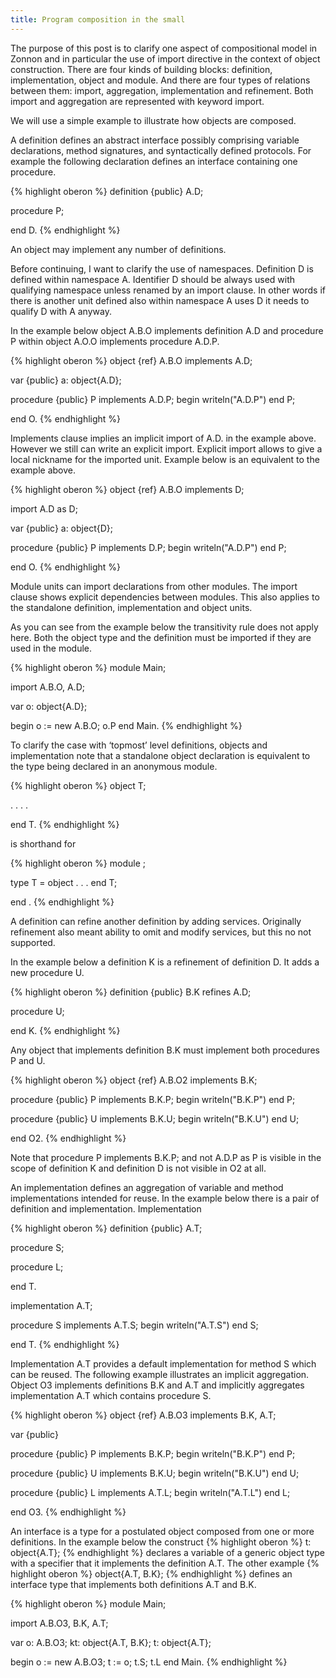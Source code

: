 ```yaml
---
title: Program composition in the small
---
```

The purpose of this post is to clarify one aspect of compositional model in Zonnon and in particular the use of import directive in the context of object construction. There are four kinds of building blocks: definition, implementation, object and module. And there are four types of relations between them: import, aggregation, implementation and refinement. Both import and aggregation are represented with keyword import.

We will use a simple example to illustrate how objects are composed.

A definition defines an abstract interface possibly comprising variable declarations, method signatures, and syntactically defined protocols. For example the following declaration defines an interface containing one procedure.

{% highlight oberon %}
definition {public} A.D;

  procedure P;

end D.
{% endhighlight %}

An object may implement any number of definitions.

Before continuing, I want to clarify the use of namespaces. Definition D is defined within namespace A. Identifier D should be always used with qualifying namespace unless renamed by an import clause. In other words if there is another unit defined also within namespace A uses D it needs to qualify D with A anyway.

In the example below object A.B.O implements definition A.D and procedure P within object A.O.O implements procedure A.D.P.

{% highlight oberon %}
object {ref} A.B.O implements A.D;

  var {public}
    a: object{A.D};

  procedure {public} P implements A.D.P;
  begin
    writeln("A.D.P")
  end P;

end O.
{% endhighlight %}

Implements clause implies an implicit import of A.D. in the example above. However we still can write an explicit import. Explicit import allows to give a local nickname for the imported unit. Example below is an equivalent to the example above.

{% highlight oberon %}
object {ref} A.B.O implements D;

  import A.D as D;

  var {public}
    a: object{D};

  procedure {public} P implements D.P;
  begin
    writeln("A.D.P")
  end P;

end O.
{% endhighlight %}

Module units can import declarations from other modules. The import clause shows explicit dependencies between modules. This also applies to the standalone definition, implementation and object units.

As you can see from the example below the transitivity rule does not apply here. Both the object type and the definition must be imported if they are used in the module.

{% highlight oberon %}
module Main;

import A.B.O, A.D;

var
  o: object{A.D};

begin
  o := new A.B.O;
  o.P
end Main.
{% endhighlight %}

To clarify the case with ‘topmost’ level definitions, objects and implementation note that a standalone object declaration is equivalent to the type being declared in an anonymous module.

{% highlight oberon %}
object T;

  . . . .

end T.
{% endhighlight %}

is shorthand for

{% highlight oberon %}
module ;

  type T = object . . . end T;

end .
{% endhighlight %}

A definition can refine another definition by adding services. Originally refinement also meant ability to omit and modify services, but this no not supported.

In the example below a definition K is a refinement of definition D. It adds a new procedure U.

{% highlight oberon %}
definition {public} B.K refines A.D;

  procedure U;

end K.
{% endhighlight %}

Any object that implements definition B.K must implement both procedures P and U.

{% highlight oberon %}
object {ref} A.B.O2 implements B.K;

  procedure {public} P implements B.K.P;
  begin
    writeln("B.K.P")
  end P;

  procedure {public} U implements B.K.U;
  begin
    writeln("B.K.U")
  end U;

end O2.
{% endhighlight %}

Note that procedure P implements B.K.P; and not A.D.P as P is visible in the scope of definition K and definition D is not visible in O2 at all.

An implementation defines an aggregation of variable and method implementations intended for reuse. In the example below there is a pair of definition and implementation. Implementation

{% highlight oberon %}
definition {public} A.T;

  procedure S;

  procedure L;

end T.

implementation A.T;

  procedure S implements A.T.S;
  begin
    writeln("A.T.S")
  end S;

end T.
{% endhighlight %}

Implementation A.T provides a default implementation for method S which can be reused. The following example illustrates an implicit aggregation. Object O3 implements definitions B.K and A.T and implicitly aggregates implementation A.T which contains procedure S.

{% highlight oberon %}
object {ref} A.B.O3 implements B.K, A.T;

  var {public}

  procedure {public} P implements B.K.P;
  begin
    writeln("B.K.P")
  end P;

  procedure {public} U implements B.K.U;
  begin
    writeln("B.K.U")
  end U;

  procedure {public} L implements A.T.L;
  begin
    writeln("A.T.L")
  end L;

end O3.
{% endhighlight %}

An interface is a type for a postulated object composed from one or more definitions. In the example below the construct
{% highlight oberon %}
t: object{A.T};
{% endhighlight %}
declares a variable of a generic object type with a specifier that it implements the definition A.T.
The other example
{% highlight oberon %}
object{A.T, B.K};
{% endhighlight %}
defines an interface type that implements both definitions A.T and B.K.

{% highlight oberon %}
module Main;

import A.B.O3, B.K, A.T;

var
  o: A.B.O3;
  kt: object{A.T, B.K};
  t: object{A.T};

begin
  o := new A.B.O3;
  t := o;
  t.S;
  t.L
end Main.
{% endhighlight %}
